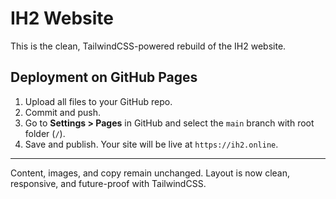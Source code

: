# IH2 Website

This is the clean, TailwindCSS-powered rebuild of the IH2 website.

## Deployment on GitHub Pages

1. Upload all files to your GitHub repo.
2. Commit and push.
3. Go to **Settings > Pages** in GitHub and select the `main` branch with root folder (`/`).
4. Save and publish. Your site will be live at `https://ih2.online`.

---
Content, images, and copy remain unchanged. Layout is now clean, responsive, and future-proof with TailwindCSS.

